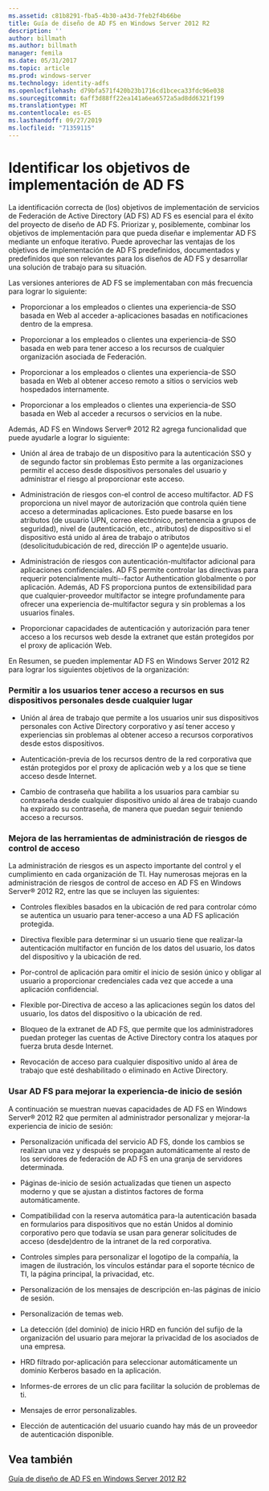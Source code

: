```yaml
---
ms.assetid: c81b8291-fba5-4b30-a43d-7feb2f4b66be
title: Guía de diseño de AD FS en Windows Server 2012 R2
description: ''
author: billmath
ms.author: billmath
manager: femila
ms.date: 05/31/2017
ms.topic: article
ms.prod: windows-server
ms.technology: identity-adfs
ms.openlocfilehash: d79bfa571f420b23b1716cd1bceca33fdc96e038
ms.sourcegitcommit: 6aff3d88ff22ea141a6ea6572a5ad8dd6321f199
ms.translationtype: MT
ms.contentlocale: es-ES
ms.lasthandoff: 09/27/2019
ms.locfileid: "71359115"
---
```

# <a name="identify-your-ad-fs-deployment-goals"></a>Identificar los objetivos de implementación de AD FS

La identificación correcta de \(los\) objetivos de implementación de servicios de Federación de Active Directory (AD FS) AD FS es esencial para el éxito del proyecto de diseño de AD FS. Priorizar y, posiblemente, combinar los objetivos de implementación para que pueda diseñar e implementar AD FS mediante un enfoque iterativo. Puede aprovechar las ventajas de los objetivos de implementación de AD FS predefinidos, documentados y predefinidos que son relevantes para los diseños de AD FS y desarrollar una solución de trabajo para su situación.  
  
Las versiones anteriores de AD FS se implementaban con más frecuencia para lograr lo siguiente:  
  
-   Proporcionar a los empleados o clientes una experiencia\-de SSO basada en Web al acceder a\-aplicaciones basadas en notificaciones dentro de la empresa.  
  
-   Proporcionar a los empleados o clientes una experiencia\-de SSO basada en web para tener acceso a los recursos de cualquier organización asociada de Federación.  
  
-   Proporcionar a los empleados o clientes una experiencia\-de SSO basada en Web al obtener acceso remoto a sitios o servicios web hospedados internamente.  
  
-   Proporcionar a los empleados o clientes una experiencia\-de SSO basada en Web al acceder a recursos o servicios en la nube.  
  
Además, AD FS en Windows Server® 2012 R2 agrega funcionalidad que puede ayudarle a lograr lo siguiente:  
  
-   Unión al área de trabajo de un dispositivo para la autenticación SSO y de segundo factor sin problemas Esto permite a las organizaciones permitir el acceso desde dispositivos personales del usuario y administrar el riesgo al proporcionar este acceso.  
  
-   Administración de riesgos con\-el control de acceso multifactor. AD FS proporciona un nivel mayor de autorización que controla quién tiene acceso a determinadas aplicaciones. Esto puede basarse en los atributos \(de usuario UPN, correo electrónico, pertenencia a grupos de seguridad\), nivel de \(autenticación, etc., atributos\) de dispositivo si el dispositivo está unido al área de trabajo o atributos \(desolicitudubicación de red, dirección IP o agente\)de usuario.  
  
-   Administración de riesgos con autenticación\-multifactor adicional para aplicaciones confidenciales. AD FS permite controlar las directivas para requerir potencialmente multi\--factor Authentication globalmente o por aplicación. Además, AD FS proporciona puntos de extensibilidad para que cualquier\-proveedor multifactor se integre profundamente para ofrecer una experiencia de\-multifactor segura y sin problemas a los usuarios finales.  
  
-   Proporcionar capacidades de autenticación y autorización para tener acceso a los recursos web desde la extranet que están protegidos por el proxy de aplicación Web.  
  
En Resumen, se pueden implementar AD FS en Windows Server 2012 R2 para lograr los siguientes objetivos de la organización:  
  
### <a name="enable-your-users-to-access-resources-on-their-personal-devices-from-anywhere"></a>Permitir a los usuarios tener acceso a recursos en sus dispositivos personales desde cualquier lugar  
  
-   Unión al área de trabajo que permite a los usuarios unir sus dispositivos personales con Active Directory corporativo y así tener acceso y experiencias sin problemas al obtener acceso a recursos corporativos desde estos dispositivos.  
  
-   Autenticación\-previa de los recursos dentro de la red corporativa que están protegidos por el proxy de aplicación web y a los que se tiene acceso desde Internet.  
  
-   Cambio de contraseña que habilita a los usuarios para cambiar su contraseña desde cualquier dispositivo unido al área de trabajo cuando ha expirado su contraseña, de manera que puedan seguir teniendo acceso a recursos.  
  
### <a name="enhance-your-access-control-risk-management-tools"></a>Mejora de las herramientas de administración de riesgos de control de acceso  
La administración de riesgos es un aspecto importante del control y el cumplimiento en cada organización de TI. Hay numerosas mejoras en la administración de riesgos de control de acceso en AD FS en Windows Server® 2012 R2, entre las que se incluyen las siguientes:  
  
-   Controles flexibles basados en la ubicación de red para controlar cómo se autentica un usuario para tener\-acceso a una AD FS aplicación protegida.  
  
-   Directiva flexible para determinar si un usuario tiene que realizar\-la autenticación multifactor en función de los datos del usuario, los datos del dispositivo y la ubicación de red.  
  
-   Por\-control de aplicación para omitir el inicio de sesión único y obligar al usuario a proporcionar credenciales cada vez que accede a una aplicación confidencial.  
  
-   Flexible por\-Directiva de acceso a las aplicaciones según los datos del usuario, los datos del dispositivo o la ubicación de red.  
  
-   Bloqueo de la extranet de AD FS, que permite que los administradores puedan proteger las cuentas de Active Directory contra los ataques por fuerza bruta desde Internet.  
  
-   Revocación de acceso para cualquier dispositivo unido al área de trabajo que esté deshabilitado o eliminado en Active Directory.  
  
### <a name="use-ad-fs-to-enhance-the-sign-in-experience"></a>Usar AD FS para mejorar la experiencia\-de inicio de sesión  
A continuación se muestran nuevas capacidades de AD FS en Windows Server® 2012 R2 que permiten al administrador personalizar y mejorar\-la experiencia de inicio de sesión:  
  
-   Personalización unificada del servicio AD FS, donde los cambios se realizan una vez y después se propagan automáticamente al resto de los servidores de federación de AD FS en una granja de servidores determinada.  
  
-   Páginas de\-inicio de sesión actualizadas que tienen un aspecto moderno y que se ajustan a distintos factores de forma automáticamente.  
  
-   Compatibilidad con la reserva automática para\-la autenticación basada en formularios para dispositivos que no están Unidos al dominio corporativo pero que todavía se usan para generar solicitudes de acceso \(desde\)dentro de la intranet de la red corporativa.  
  
-   Controles simples para personalizar el logotipo de la compañía, la imagen de ilustración, los vínculos estándar para el soporte técnico de TI, la página principal, la privacidad, etc.  
  
-   Personalización de los mensajes de descripción en\-las páginas de inicio de sesión.  
  
-   Personalización de temas web.  
  
-   La detección \(del dominio\) de inicio HRD en función del sufijo de la organización del usuario para mejorar la privacidad de los asociados de una empresa.  
  
-   HRD filtrado por\-aplicación para seleccionar automáticamente un dominio Kerberos basado en la aplicación.  
  
-   Informes\-de errores de un clic para facilitar la solución de problemas de ti.  
  
-   Mensajes de error personalizables.  
  
-   Elección de autenticación del usuario cuando hay más de un proveedor de autenticación disponible.  
  
## <a name="see-also"></a>Vea también  
[Guía de diseño de AD FS en Windows Server 2012 R2](../../ad-fs/design/AD-FS-Design-Guide-in-Windows-Server-2012-R2.md)  
  

